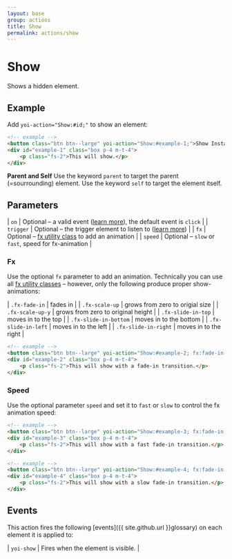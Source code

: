 ```yaml
---
layout: base
group: actions
title: Show
permalink: actions/show
---
```


# Show

<p class="intro">Shows a hidden element.</p>

## Example

Add `yoi-action="Show:#id;"` to show an element:

```html
<!-- example -->
<button class="btn btn--large" yoi-action="Show:#example-1;">Show Instantly</button>
<div id="example-1" class="box p-4 m-t-4">
    <p class="fs-2">This will show.</p>
</div>
```

<p class="hint hint--primary"><b>Parent and Self</b> Use the keyword <code>parent</code> to target the parent (=sourrounding) element. Use the keyword <code>self</code> to target the element itself.</p>

## Parameters

| `on`      | Optional – a valid event ([learn more](actions/index.html#the-on-parameter)), the default event is `click` |
| `trigger` | Optional – the trigger element to listen to ([learn more](actions/index.html#the-trigger-parameter))       |
| `fx`      | Optional – [fx utility class](utilities/fx.html) to add an animation                                       |
| `speed`   | Optional – `slow` or `fast`, speed for fx-animation                                                        |

### Fx

Use the optional `fx` parameter to add an animation. Technically you can use all [fx utility classes](utilities/fx.html) – however, only the following produce proper show-animations:

| `.fx-fade-in`         | fades in                           |
| `.fx-scale-up`        | grows from zero to origial size    |
| `.fx-scale-up-y`      | grows from zero to original height |
| `.fx-slide-in-top`    | moves in to the top                |
| `.fx-slide-in-bottom` | moves in to the bottom             |
| `.fx-slide-in-left`   | moves in to the left               |
| `.fx-slide-in-right`  | moves in to the right              |

```html
<!-- example -->
<button class="btn btn--large" yoi-action="Show:#example-2; fx:fade-in;">Show with Fx</button>
<div id="example-2" class="box p-4 m-t-4">
    <p class="fs-2">This will show with a fade-in transition.</p>
</div>
```

### Speed

Use the optional parameter `speed` and set it to `fast` or `slow` to control the fx animation speed:

```html
<!-- example -->
<button class="btn btn--large" yoi-action="Show:#example-3; fx:fade-in; speed:fast;">Show Fast</button>
<div id="example-3" class="box p-4 m-t-4">
    <p class="fs-2">This will show with a fast fade-in transition.</p>
</div>
```

```html
<!-- example -->
<button class="btn btn--large" yoi-action="Show:#example-4; fx:fade-in; speed:slow;">Show Slowly</button>
<div id="example-4" class="box p-4 m-t-4">
    <p class="fs-2">This will show with a slow fade-in transition.</p>
</div>
```

## Events

This action fires the following [events]({{ site.github.url }}glossary) on each element it is applied to:

| `yoi-show` | Fires when the element is visible. |